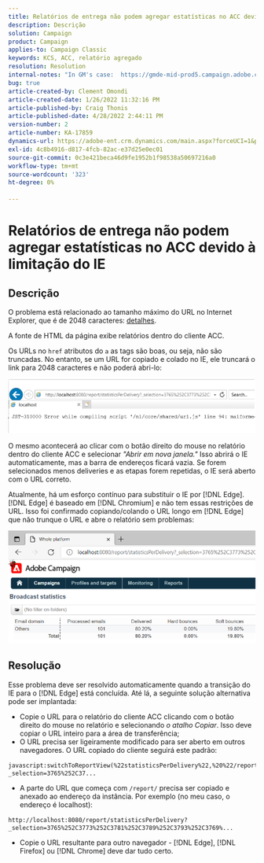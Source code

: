 ```yaml
---
title: Relatórios de entrega não podem agregar estatísticas no ACC devido à limitação do IE
description: Descrição
solution: Campaign
product: Campaign
applies-to: Campaign Classic
keywords: KCS, ACC, relatório agregado
resolution: Resolution
internal-notes: "In GM's case:  https://gmde-mid-prod5.campaign.adobe.com//report/statisticsPerDelivery?_selection="
bug: true
article-created-by: Clement Omondi
article-created-date: 1/26/2022 11:32:16 PM
article-published-by: Craig Thonis
article-published-date: 4/28/2022 2:44:11 PM
version-number: 2
article-number: KA-17859
dynamics-url: https://adobe-ent.crm.dynamics.com/main.aspx?forceUCI=1&pagetype=entityrecord&etn=knowledgearticle&id=2ab5042e-007f-ec11-8d21-0022480aa727
exl-id: 4c8b4916-d817-4fcb-82ac-e37d25e0ec01
source-git-commit: 0c3e421beca46d9fe1952b1f98538a50697216a0
workflow-type: tm+mt
source-wordcount: '323'
ht-degree: 0%

---
```


# Relatórios de entrega não podem agregar estatísticas no ACC devido à limitação do IE

## Descrição


O problema está relacionado ao tamanho máximo do URL no Internet Explorer, que é de 2048 caracteres: [detalhes](https://support.microsoft.com/en-us/topic/maximum-url-length-is-2-083-characters-in-internet-explorer-174e7c8a-6666-f4e0-6fd6-908b53c12246).

A fonte de HTML da página exibe relatórios dentro do cliente ACC.

Os URLs no `href` atributos do `a` as tags são boas, ou seja, não são truncadas. No entanto, se um URL for copiado e colado no IE, ele truncará o link para 2048 caracteres e não poderá abri-lo:

![](assets/___30b5042e-007f-ec11-8d21-0022480aa727___.png)

O mesmo acontecerá ao clicar com o botão direito do mouse no relatório dentro do cliente ACC e selecionar *&quot;Abrir em nova janela.&quot;* Isso abrirá o IE automaticamente, mas a barra de endereços ficará vazia. Se forem selecionados menos deliveries e as etapas forem repetidas, o IE será aberto com o URL correto.

Atualmente, há um esforço contínuo para substituir o IE por [!DNL Edge]. [!DNL Edge] é baseado em [!DNL Chromium] e não tem essas restrições de URL. Isso foi confirmado copiando/colando o URL longo em [!DNL Edge] que não trunque o URL e abre o relatório sem problemas:

![](assets/___32b5042e-007f-ec11-8d21-0022480aa727___.png)


## Resolução


Esse problema deve ser resolvido automaticamente quando a transição do IE para o [!DNL Edge] está concluída. Até lá, a seguinte solução alternativa pode ser implantada:

- Copie o URL para o relatório do cliente ACC clicando com o botão direito do mouse no relatório e selecionando *o atalho Copiar*. Isso deve copiar o URL inteiro para a área de transferência;
- O URL precisa ser ligeiramente modificado para ser aberto em outros navegadores. O URL copiado do cliente seguirá este padrão:



```
javascript:switchToReportView(%22statisticsPerDelivery%22,%20%22/report/statisticsPerDelivery?_selection=3765%252C37...
```


- A parte do URL que começa com `/report/` precisa ser copiado e anexado ao endereço da instância. Por exemplo (no meu caso, o endereço é localhost):



```
http://localhost:8080/report/statisticsPerDelivery?_selection=3765%252C3773%252C3781%252C3789%252C3793%252C3769%...
```


- Copie o URL resultante para outro navegador - [!DNL Edge], [!DNL Firefox] ou [!DNL Chrome] deve dar tudo certo.
